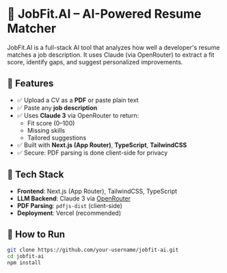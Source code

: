 # 💼 JobFit.AI – AI-Powered Resume Matcher

JobFit.AI is a full-stack AI tool that analyzes how well a developer's resume matches a job description. It uses Claude (via OpenRouter) to extract a fit score, identify gaps, and suggest personalized improvements.

## 🚀 Features

- ✅ Upload a CV as a **PDF** or paste plain text
- ✅ Paste any **job description**
- ✅ Uses **Claude 3** via OpenRouter to return:
  - Fit score (0–100)
  - Missing skills
  - Tailored suggestions
- ✅ Built with **Next.js (App Router)**, **TypeScript**, **TailwindCSS**
- ✅ Secure: PDF parsing is done client-side for privacy

## 🧠 Tech Stack

- **Frontend**: Next.js (App Router), TailwindCSS, TypeScript
- **LLM Backend**: Claude 3 via [OpenRouter](https://openrouter.ai)
- **PDF Parsing**: `pdfjs-dist` (client-side)
- **Deployment**: Vercel (recommended)

## 📄 How to Run

```bash
git clone https://github.com/your-username/jobfit-ai.git
cd jobfit-ai
npm install
